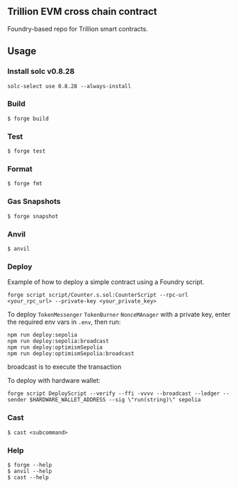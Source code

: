 ## Trillion EVM cross chain contract

Foundry-based repo for Trillion smart contracts.

## Usage

### Install solc v0.8.28
```shell
solc-select use 0.8.28 --always-install
```

### Build

```shell
$ forge build
```

### Test

```shell
$ forge test
```

### Format

```shell
$ forge fmt
```

### Gas Snapshots

```shell
$ forge snapshot
```

### Anvil

```shell
$ anvil
```

### Deploy

Example of how to deploy a simple contract using a Foundry script.

```shell
forge script script/Counter.s.sol:CounterScript --rpc-url <your_rpc_url> --private-key <your_private_key>
```

To deploy `TokenMessenger` `TokenBurner` `NonceMAnager` with a private key, enter the required env vars in `.env`, then run:

```shell
npm run deploy:sepolia
npm run deploy:sepolia:broadcast
npm run deploy:optimismSepolia
npm run deploy:optimismSepolia:broadcast
```
broadcast is to execute the transaction

To deploy with hardware wallet:

```shell
forge script DeployScript --verify --ffi -vvvv --broadcast --ledger --sender $HARDWARE_WALLET_ADDRESS --sig \"run(string)\" sepolia
```


### Cast

```shell
$ cast <subcommand>
```

### Help

```shell
$ forge --help
$ anvil --help
$ cast --help
```

